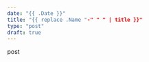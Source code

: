 ```yaml
---
date: "{{ .Date }}"
title: "{{ replace .Name "-" " " | title }}"
type: "post"
draft: true
---
```


post